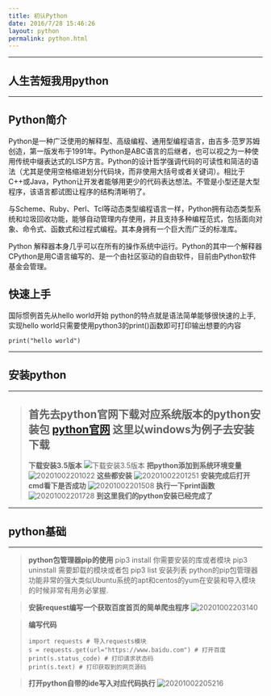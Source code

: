 ```yaml
---
title: 初认Python
date: 2016/7/28 15:46:26
layout: python
permalink: python.html
---
```

---
## 人生苦短我用python
---
<!--more-->
## Python简介
Python是一种广泛使用的解释型、高级编程、通用型编程语言，由吉多·范罗苏姆创造，第一版发布于1991年。Python是ABC语言的后继者，也可以视之为一种使用传统中缀表达式的LISP方言。Python的设计哲学强调代码的可读性和简洁的语法（尤其是使用空格缩进划分代码块，而非使用大括号或者关键词）。相比于C++或Java，Python让开发者能够用更少的代码表达想法。不管是小型还是大型程序，该语言都试图让程序的结构清晰明了。

与Scheme、Ruby、Perl、Tcl等动态类型编程语言一样，Python拥有动态类型系统和垃圾回收功能，能够自动管理内存使用，并且支持多种编程范式，包括面向对象、命令式、函数式和过程式编程。其本身拥有一个巨大而广泛的标准库。

Python 解释器本身几乎可以在所有的操作系统中运行。Python的其中一个解释器CPython是用C语言编写的、是一个由社区驱动的自由软件，目前由Python软件基金会管理。
## 快速上手
国际惯例首先从hello world开始
python的特点就是语法简单能够很快速的上手,实现hello world只需要使用python3的print()函数即可打印输出想要的内容
~~~
print("hello world")
~~~
---
## 安装python
---
> 首先去python官网下载对应系统版本的python安装包
> [python官网](https://www.python.org/)
> 这里以windows为例子去安装下载
> -
> **下载安装3.5版本**
> ![下载安装3.5版本](https://i.loli.net/2020/10/02/3PbltuiDS95wYQk.png)
> **把python添加到系统环境变量**
> ![20201002201022](https://i.loli.net/2020/10/02/ZQvAxTzkaupHWsf.png)
> **这些都安装**
> ![20201002201251](https://i.loli.net/2020/10/02/FCaO9R4xkWVj1G2.png)
> **安装完成后打开cmd看下是否成功**
> ![20201002201508](https://i.loli.net/2020/10/02/M7Oo1HdzaBnZxAI.png)
> **执行一下print函数**
> ![20201002201728](https://i.loli.net/2020/10/02/FayOqmjtbDgLHri.png)
> **到这里我们的python安装已经完成了**
---
## python基础
---

> **python包管理器pip的使用**
> pip3 install 你需要安装的库或者模块
> pip3 uninstall 需要卸载的模块或者包
> pip3 list 安装列表
> python的pip包管理器功能非常的强大类似Ubuntu系统的apt和centos的yum在安装和导入模块的时候非常有用务必掌握.

> **安装request编写一个获取百度首页的简单爬虫程序**
> ![20201002203140](https://i.loli.net/2020/10/02/ohaZBlN1EwArxRu.png)

> **编写代码**
> ~~~
> import requests # 导入requests模块
> s = requests.get(url="https://www.baidu.com") # 打开百度
> print(s.status_code) # 打印请求状态码
> print(s.text) # 打印获取到的网页源码
> ~~~

> **打开python自带的ide写入对应代码执行**
> ![20201002205216](https://i.loli.net/2020/10/02/ahTD3ktzOYZWgKr.png)
